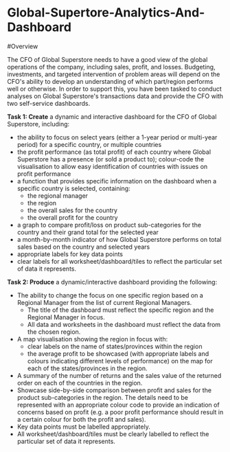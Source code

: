 # Global-Supertore-Analytics-And-Dashboard

#Overview

The CFO of Global Superstore needs to have a good view of the global operations of the company, including sales, profit, and losses. Budgeting, investments, and targeted intervention of problem areas will depend on the CFO's ability to develop an understanding of which part/region performs well or otherwise. In order to support this, you have been tasked to conduct analyses on Global Superstore's transactions data and provide the CFO with two self-service dashboards.

**Task 1: Create**  a dynamic and interactive dashboard for the CFO of Global Superstore, including:

- the ability to focus on select years (either a 1-year period or multi-year period) for a specific country, or multiple countries
- the profit performance (as total profit) of each country where Global Superstore has a presence (or sold a product to); colour-code the visualisation to allow easy identification of countries with issues on profit performance
- a function that provides specific information on the dashboard when a specific country is selected, containing:
  - the regional manager
  - the region
  - the overall sales for the country
  - the overall profit for the country
- a graph to compare profit/loss on product sub-categories for the country and their grand total for the selected year
- a month-by-month indicator of how Global Superstore performs on total sales based on the country and selected years
- appropriate labels for key data points
- clear labels for all worksheet/dashboard/tiles to reflect the particular set of data it represents.

**Task 2: Produce**  a dynamic/interactive dashboard providing the following:

- The ability to change the focus on one specific region based on a Regional Manager from the list of current Regional Managers.
  - The title of the dashboard must reflect the specific region and the Regional Manager in focus.
  - All data and worksheets in the dashboard must reflect the data from the chosen region.
- A map visualisation showing the region in focus with:
  - clear labels on the name of states/provinces within the region
  - the average profit to be showcased (with appropriate labels and colours indicating different levels of performance) on the map for each of the states/provinces in the region.
- A summary of the number of returns and the sales value of the returned order on each of the countries in the region.
- Showcase side-by-side comparison between profit and sales for the product sub-categories in the region. The details need to be represented with an appropriate colour code to provide an indication of concerns based on profit (e.g. a poor profit performance should result in a certain colour for both the profit and sales).
- Key data points must be labelled appropriately.
- All worksheet/dashboard/tiles must be clearly labelled to reflect the particular set of data it represents.
